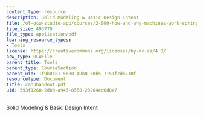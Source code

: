 ```yaml
---
content_type: resource
description: Solid Modeling & Basic Design Intent
file: /ol-ocw-studio-app/courses/2-000-how-and-why-machines-work-spring-2002/593f12602d09a943855823264ed6d8e7_cad3handout.pdf
file_size: 493770
file_type: application/pdf
learning_resource_types:
- Tools
license: https://creativecommons.org/licenses/by-nc-sa/4.0/
ocw_type: OCWFile
parent_title: Tools
parent_type: CourseSection
parent_uid: 1f9b0c81-5680-49b0-50b5-7151f7de710f
resourcetype: Document
title: cad3handout.pdf
uid: 593f1260-2d09-a943-8558-23264ed6d8e7
---
```

Solid Modeling & Basic Design Intent
